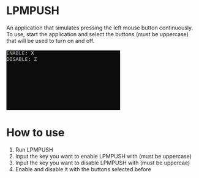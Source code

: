 # LPMPUSH
An application that simulates pressing the left mouse button continuously. To use, start the application and select the buttons (must be uppercase) that will be used to turn on and off.<br/>
<br/>
<img src="LPMPUSH.png"/>

# How to use
1. Run LPMPUSH
2. Input the key you want to enable LPMPUSH with (must be uppercase)
3. Input the key you want to disable LPMPUSH with (must be uppercae)
4. Enable and disable it with the buttons selected before
